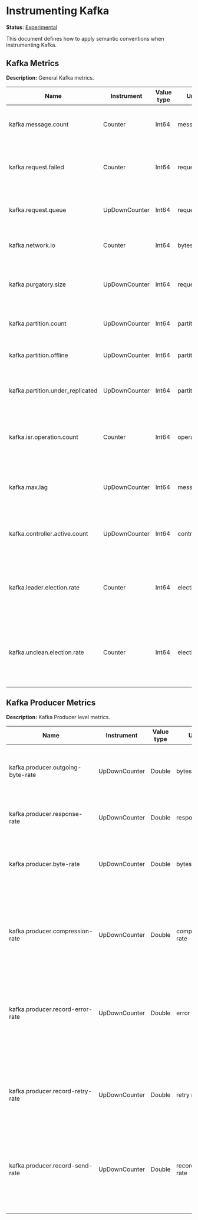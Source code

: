 # Instrumenting Kafka

**Status**: [Experimental](../../../document-status.md)

This document defines how to apply semantic conventions when instrumenting Kafka.

<!-- toc -->

<!-- Re-generate TOC with `markdown-toc --no-first-h1 -i` -->

<!-- tocstop -->

## Kafka Metrics

**Description:** General Kafka metrics.

| Name                                 | Instrument    | Value type | Unit   | Unit ([UCUM](README.md#instrument-units)) | Description    | Attribute Key | Attribute Values |
| ------------------------------------ | ------------- | ---------- | ------ | ----------------------------------------- | -------------- | ------------- | ---------------- |
| kafka.message.count                  | Counter       | Int64      | messages | `{messages}` | The number of messages received by the broker. | | |
| kafka.request.failed                 | Counter       | Int64      | requests | `{requests}` | The number of requests to the broker resulting in a failure. | `type`  | `produce`, `fetch` |
| kafka.request.queue                  | UpDownCounter | Int64      | requests | `{requests}` | The number of requests in the request queue. | | |
| kafka.network.io                     | Counter       | Int64      | bytes | `by` | The bytes received or sent by the broker. | `state` | `in`, `out` |
| kafka.purgatory.size                 | UpDownCounter | Int64      | requests | `{requests}` | The number of requests waiting in the purgatory.  | `type` | `produce`, `fetch` |
| kafka.partition.count                | UpDownCounter | Int64      | partitions | `{partitions}` | The number of partitions in the broker.  | | |
| kafka.partition.offline              | UpDownCounter | Int64      | partitions | `{partitions}` | The number of offline partitions. | | |
| kafka.partition.under_replicated     | UpDownCounter | Int64      | partition  | `{partitions}` | The number of under replicated partitions. | | |
| kafka.isr.operation.count            | Counter       | Int64      | operations | `{operations}` | The number of in-sync replica shrink and expand operations. | `operation` | `shrink`, `expand` |
| kafka.max.lag                        | UpDownCounter | Int64      | messages   | `{messages}`   | Max lag in messages between follower and leader replicas. | | |
| kafka.controller.active.count        | UpDownCounter | Int64      | controllers | `{controllers}` | The number of active controllers in the broker. | | |
| kafka.leader.election.rate           | Counter       | Int64      | elections | `{elections}` | Leader election rate (increasing values indicates broker failures). | | |
| kafka.unclean.election.rate          | Counter       | Int64      | elections | `{elections}` | Unclean leader election rate (increasing values indicates broker failures). | | |

## Kafka Producer Metrics

**Description:** Kafka Producer level metrics.

| Name                                 | Instrument    | Value type | Unit   | Unit ([UCUM](README.md#instrument-units)) | Description    | Attribute Key | Attribute Values |
| ------------------------------------ | ------------- | ---------- | ------ | ----------------------------------------- | -------------- | ------------- | ---------------- |
| kafka.producer.outgoing-byte-rate    | UpDownCounter | Double     | bytes | `by`| The average number of outgoing bytes sent per second to all servers. | `client-id` | `client-id` value |
| kafka.producer.response-rate         | UpDownCounter | Double     | responses | `{responses}` | The average number of responses received per second. | `client-id` | `client-id` value |
| kafka.producer.byte-rate             | UpDownCounter | Double     | bytes | `by` | The average number of bytes sent per second for a specific topic. | `client-id` | `client-id` value |
|                                      |               |            |       |      |                                                                   | `topic`     | topic name        |
| kafka.producer.compression-rate      | UpDownCounter | Double     | compression rate | `{compressionrate}` | The average compression rate of record batches for a specific topic. | `client-id` | `client-id` value |
|                                      |               |            |                  |                     |                                                                      | `topic`     | topic name        |
| kafka.producer.record-error-rate     | UpDownCounter | Double     | error rate | `{errorrate}` | The average per-second number of record sends that resulted in errors for a specific topic.  | `client-id` | `client-id` value |
|                                      |               |            |            |               |                                                                                              | `topic`     | topic name        |
| kafka.producer.record-retry-rate     | UpDownCounter | Double     | retry rate | `{retryrate}` | The average per-second number of retried record sends for a specific topic. | `client-id` | `client-id` value  |
|                                      |               |            |            |               |                                                                             | `topic`     | topic name         |
| kafka.producer.record-send-rate      | UpDownCounter | Double     | records sent rate | `{recordssentrate}` | The average number of records sent per second for a specific topic.  | `client-id` | `client-id` value  |
|                                      |               |            |                   |                     |                                                                      | `topic`     | topic name         |


